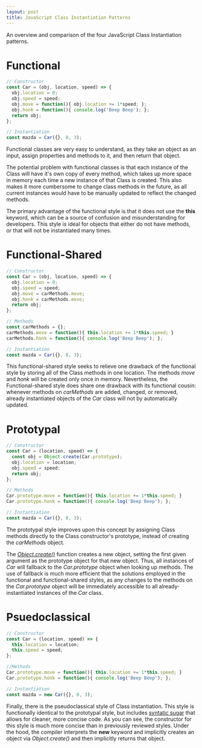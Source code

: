 ```yaml
---
layout: post
title: JavaScript Class Instantiation Patterns
---
```


An overview and comparison of the four JavaScript Class Instantiation patterns.

# Functional
```javascript
// Constructor
const Car = (obj, location, speed) => {
  obj.location = 0;
  obj.speed = speed;
  obj.move = function(){ obj.location += 1*speed; };
  obj.honk = function(){ console.log('Beep Beep'); };
  return obj;
};

// Instantiation
const mazda = Car({}, 0, 3);
```
Functional classes are very easy to understand, as they take an object as an input, assign properties and methods to it, and then return that object.

The potential problem with functional classes is that each instance of the Class will have it's own copy of every method, which takes up more space in memory each time a new instance of that Class is created. This also makes it more cumbersome to change class methods in the future, as all current instances would have to be manually updated to reflect the changed methods.

The primary advantage of the functional style is that it does not use the **this** keyword, which can be a source of confusion and misunderstanding for developers. This style is ideal for objects that either do not have methods, or that will not be instantiated many times.


# Functional-Shared
```javascript
// Constructor
const Car = (obj, location, speed) => {
  obj.location = 0;
  obj.speed = speed;
  obj.move = carMethods.move;
  obj.honk = carMethods.move;
  return obj;
};

// Methods
const carMethods = {};
carMethods.move = function(){ this.location += 1*this.speed; }
carMethods.honk = function(){ console.log('Beep Beep'); };

// Instantiation
const mazda = Car({}, 0, 3);
```

This functional-shared style seeks to relieve one drawback of the functional style by storing all of the Class methods in one location. The methods *move* and *honk* will be created only once in memory. Nevertheless, the Functional-shared style does share one drawback with its functional cousin: whenever methods on *carMethods* are added, changed, or removed, already instantiated objects of the *Car* class will not by automatically updated.


# Prototypal
```javascript
// Constructor
const Car = (location, speed) => {
  const obj = Object.create(Car.prototype);
  obj.location = location;
  obj.speed = speed;
  return obj;
};

// Methods
Car.prototype.move = function(){ this.location += 1*this.speed; }
Car.prototype.honk = function(){ console.log('Beep Beep'); };

// Instantiation
const mazda = Car({}, 0, 3);
```

The prototypal style improves upon this concept by assigning Class methods directly to the Class constructor's prototype, instead of creating the *carMethods* object.

The [*Object.create()*] function creates a new object, setting the first given argument as the prototype object for that new object. Thus, all instances of *Car* will fallback to the *Car.prototype* object when looking up methods. The use of fallback is much more efficient that the solutions employed in the functional and functional-shared styles, as any changes to the methods on the *Car.prototype* object will be immediately accessible to all already-instantiated instances of the *Car* class.


# Psuedoclassical
```javascript
// Constructor
const Car = (location, speed) => {
  this.location = location;
  this.speed = speed;
};

//Methods
Car.prototype.move = function(){ this.location += 1*this.speed; }
Car.prototype.honk = function(){ console.log('Beep Beep'); };

// Instantiation
const mazda = new Car({}, 0, 3);
```

Finally, there is the pseudoclassical style of Class instantiation. This style is functionally identical to the prototypal style, but includes [syntatic sugar] that allows for cleaner, more concise code. As you can see, the constructor for this style is much more concise than in previously reviewed styles. Under the hood, the compiler interprets the **new** keyword and implicitly creates an object via *Object.create()* and then implicitly returns that object.


[*Object.create()*]: https://developer.mozilla.org/en-US/docs/Web/JavaScript/Reference/Global_Objects/Object/create
[syntatic sugar]: https://en.wikipedia.org/wiki/Syntactic_sugar

